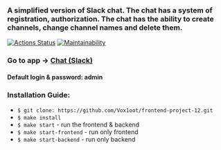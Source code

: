 ### A simplified version of Slack chat. The chat has a system of registration, authorization. The chat has the ability to create channels, change channel names and delete them.

[![Actions Status](https://github.com/Vox1oot/frontend-project-12/workflows/hexlet-check/badge.svg)](https://github.com/Vox1oot/frontend-project-12/actions)
[![Maintainability](https://api.codeclimate.com/v1/badges/ec2a57086219a4a7ec76/maintainability)](https://codeclimate.com/github/Vox1oot/frontend-project-12/maintainability)

### Go to app -> [Chat (Slack)](https://frontend-project-12-production-3657.up.railway.app/)
#### Default login & password: admin

### Installation Guide:

* ```$ git clone: https://github.com/Vox1oot/frontend-project-12.git```
* ```$ make install```
* ```$ make start``` - run the frontend & backend
* ```$ make start-frontend``` - run only frontend
* ```$ make start-backend``` - run only backend

